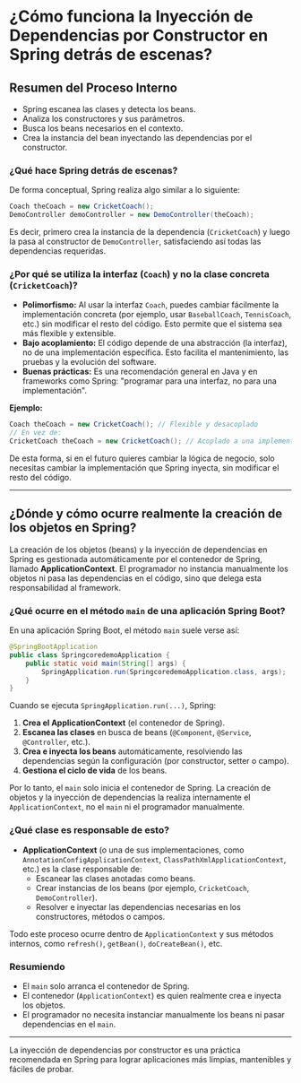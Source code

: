 # ¿Cómo funciona la Inyección de Dependencias por Constructor en Spring detrás de escenas?

## Resumen del Proceso Interno
- Spring escanea las clases y detecta los beans.
- Analiza los constructores y sus parámetros.
- Busca los beans necesarios en el contexto.
- Crea la instancia del bean inyectando las dependencias por el constructor.

### ¿Qué hace Spring detrás de escenas?
De forma conceptual, Spring realiza algo similar a lo siguiente:

```java
Coach theCoach = new CricketCoach();
DemoController demoController = new DemoController(theCoach);
```

Es decir, primero crea la instancia de la dependencia (`CricketCoach`) y luego la pasa al constructor de `DemoController`, satisfaciendo así todas las dependencias requeridas.

### ¿Por qué se utiliza la interfaz (`Coach`) y no la clase concreta (`CricketCoach`)?

- **Polimorfismo:** Al usar la interfaz `Coach`, puedes cambiar fácilmente la implementación concreta (por ejemplo, usar `BaseballCoach`, `TennisCoach`, etc.) sin modificar el resto del código. Esto permite que el sistema sea más flexible y extensible.
- **Bajo acoplamiento:** El código depende de una abstracción (la interfaz), no de una implementación específica. Esto facilita el mantenimiento, las pruebas y la evolución del software.
- **Buenas prácticas:** Es una recomendación general en Java y en frameworks como Spring: "programar para una interfaz, no para una implementación".

**Ejemplo:**

```java
Coach theCoach = new CricketCoach(); // Flexible y desacoplado
// En vez de:
CricketCoach theCoach = new CricketCoach(); // Acoplado a una implementación concreta
```

De esta forma, si en el futuro quieres cambiar la lógica de negocio, solo necesitas cambiar la implementación que Spring inyecta, sin modificar el resto del código.

---

## ¿Dónde y cómo ocurre realmente la creación de los objetos en Spring?

La creación de los objetos (beans) y la inyección de dependencias en Spring es gestionada automáticamente por el contenedor de Spring, llamado **ApplicationContext**. El programador no instancia manualmente los objetos ni pasa las dependencias en el código, sino que delega esta responsabilidad al framework.

### ¿Qué ocurre en el método `main` de una aplicación Spring Boot?

En una aplicación Spring Boot, el método `main` suele verse así:

```java
@SpringBootApplication
public class SpringcoredemoApplication {
    public static void main(String[] args) {
        SpringApplication.run(SpringcoredemoApplication.class, args);
    }
}
```

Cuando se ejecuta `SpringApplication.run(...)`, Spring:

1. **Crea el ApplicationContext** (el contenedor de Spring).
2. **Escanea las clases** en busca de beans (`@Component`, `@Service`, `@Controller`, etc.).
3. **Crea e inyecta los beans** automáticamente, resolviendo las dependencias según la configuración (por constructor, setter o campo).
4. **Gestiona el ciclo de vida** de los beans.

Por lo tanto, el `main` solo inicia el contenedor de Spring. La creación de objetos y la inyección de dependencias la realiza internamente el `ApplicationContext`, no el `main` ni el programador manualmente.

### ¿Qué clase es responsable de esto?

- **ApplicationContext** (o una de sus implementaciones, como `AnnotationConfigApplicationContext`, `ClassPathXmlApplicationContext`, etc.) es la clase responsable de:
  - Escanear las clases anotadas como beans.
  - Crear instancias de los beans (por ejemplo, `CricketCoach`, `DemoController`).
  - Resolver e inyectar las dependencias necesarias en los constructores, métodos o campos.

Todo este proceso ocurre dentro de `ApplicationContext` y sus métodos internos, como `refresh()`, `getBean()`, `doCreateBean()`, etc.

### Resumiendo
- El `main` solo arranca el contenedor de Spring.
- El contenedor (`ApplicationContext`) es quien realmente crea e inyecta los objetos.
- El programador no necesita instanciar manualmente los beans ni pasar dependencias en el `main`.

---

La inyección de dependencias por constructor es una práctica recomendada en Spring para lograr aplicaciones más limpias, mantenibles y fáciles de probar.

